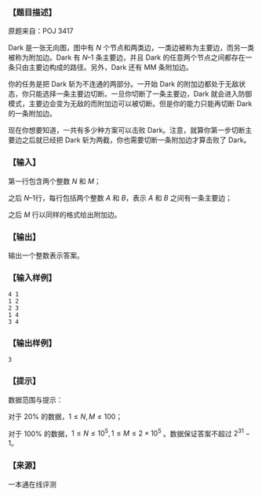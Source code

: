 ### 【题目描述】

原题来自：POJ 3417

Dark 是一张无向图，图中有 $N$ 个节点和两类边，一类边被称为主要边，而另一类被称为附加边。Dark 有 $N–1$ 条主要边，并且 Dark 的任意两个节点之间都存在一条只由主要边构成的路径。另外，Dark 还有 MM 条附加边。

你的任务是把 Dark 斩为不连通的两部分。一开始 Dark 的附加边都处于无敌状态，你只能选择一条主要边切断。一旦你切断了一条主要边，Dark 就会进入防御模式，主要边会变为无敌的而附加边可以被切断。但是你的能力只能再切断 Dark 的一条附加边。

现在你想要知道，一共有多少种方案可以击败 Dark。注意，就算你第一步切断主要边之后就已经把 Dark 斩为两截，你也需要切断一条附加边才算击败了 Dark。

### 【输入】

第一行包含两个整数 $N$ 和 $M$；

之后 $N – 1$行，每行包括两个整数 $A$ 和 $B$，表示 $A$ 和 $B$ 之间有一条主要边；

之后 $M$ 行以同样的格式给出附加边。

### 【输出】

输出一个整数表示答案。

### 【输入样例】

```
4 1 
1 2 
2 3 
1 4 
3 4
```

### 【输出样例】

```
3
```

### 【提示】

数据范围与提示：

对于 20% 的数据，$1≤N,M≤100$；

对于 100% 的数据，$1≤N≤10^5 ,1≤M≤2×10^5$ 。数据保证答案不超过 $2^{31}-1$。


 ### 【来源】

 一本通在线评测 